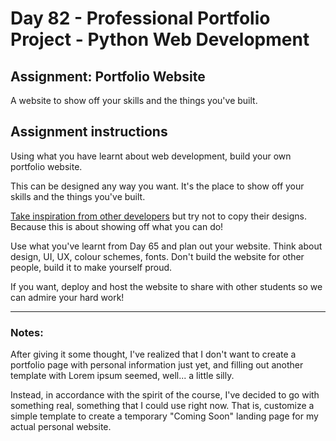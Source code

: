 # Day 82 - Professional Portfolio Project - Python Web Development
## Assignment: Portfolio Website
A website to show off your skills and the things you've built.
## Assignment instructions
Using what you have learnt about web development, build your own portfolio website.

This can be designed any way you want. It's the place to show off your skills and the things you've built.

[Take inspiration from other developers](https://www.freecodecamp.org/news/15-web-developer-portfolios-to-inspire-you-137fb1743cae/) but try not to copy their designs. Because this is about showing off what you can do!

Use what you've learnt from Day 65 and plan out your website. Think about design, UI, UX, colour schemes, fonts. Don't build the website for other people, build it to make yourself proud.

If you want, deploy and host the website to share with other students so we can admire your hard work!

---
### Notes:
After giving it some thought, I've realized that I don't want to create a portfolio page with personal information just yet, and filling out another template with Lorem ipsum seemed, well... a little silly.

Instead, in accordance with the spirit of the course, I've decided to go with something real, something that I could use right now. That is, customize a simple template to create a temporary "Coming Soon" landing page for my actual personal website.
